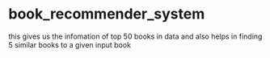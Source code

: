 # book_recommender_system

this gives us the infomation of top 50 books in data and also helps in finding 5 similar books to a given input book
